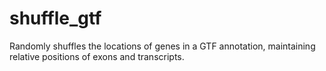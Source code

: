 # shuffle_gtf
Randomly shuffles the locations of genes in a GTF annotation, maintaining relative positions of exons and transcripts.
